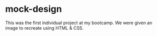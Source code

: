 # mock-design

This was the first individual project at my bootcamp.  We were given an image to recreate using HTML & CSS.  
